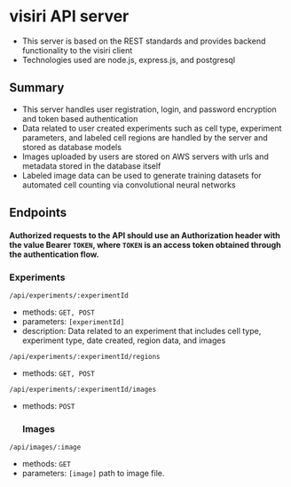 # visiri API server
- This server is based on the REST standards and provides backend functionality to the visiri client
- Technologies used are node.js, express.js, and postgresql
## Summary
- This server handles user registration, login, and password encryption and token based authentication
- Data related to user created experiments such as cell type, experiment parameters, and labeled cell regions are handled by the server and stored as database models
- Images uploaded by users are stored on AWS servers with urls and metadata stored in the database itself
- Labeled image data can be used to generate training datasets for automated cell counting via convolutional neural networks

## Endpoints

#### Authorized requests to the API should use an Authorization header with the value Bearer `TOKEN`, where `TOKEN` is an access token obtained through the authentication flow.
  
  ### Experiments  
`/api/experiments/:experimentId`  
- methods: `GET, POST`  
- parameters: `[experimentId]`  
- description: Data related to an experiment that includes cell type, experiment type, date created, region data, and images  
  
`/api/experiments/:experimentId/regions`  
- methods: `GET, POST`  
  
`/api/experiments/:experimentId/images`  
- methods: `POST`  
  
  ### Images
`/api/images/:image`  
- methods: `GET`  
- parameters: `[image]` path to image file.
  
